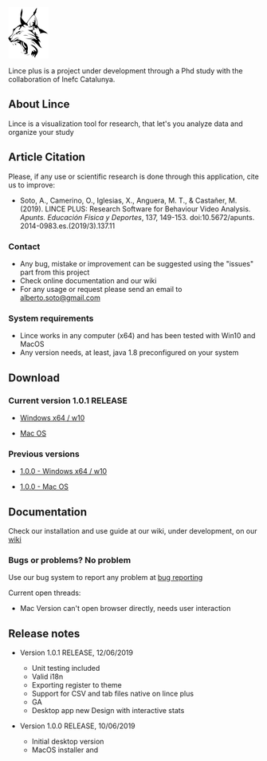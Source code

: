 ![Lince plus icon](./lince-icon.png)

Lince plus is a project under development through a Phd study with the collaboration of Inefc Catalunya.

## About Lince

Lince is a visualization tool for research, that let's you analyze data and organize your study

## Article Citation

Please, if any use or scientific research is done through this application, cite us to improve:

- Soto, A., Camerino, O., Iglesias, X., Anguera, M. T., & Castañer, M. (2019). LINCE PLUS: Research Software for Behaviour Video Analysis. _Apunts. Educación Física y Deportes_, 137, 149-153. doi:10.5672/apunts. 2014-0983.es.(2019/3).137.11


### Contact 


- Any bug, mistake or improvement can be suggested using the "issues" part from this project
- Check online documentation and our wiki 
- For any usage or request please send an email to alberto.soto@gmail.com


### System requirements


- Lince works in any computer (x64) and has been tested with Win10 and MacOS
- Any version needs, at least, java 1.8 preconfigured on your system


## Download 

### Current version 1.0.1 RELEASE

- [Windows x64 / w10](https://github.com/observesport/lince-plus/raw/master/lince-PLUS-1.0.1-RELEASE-win.msi)

- [Mac OS](https://github.com/observesport/lince-plus/raw/master/lince-PLUS-1.0.1-RELEASE-mac.zip)


### Previous versions

- [1.0.0 - Windows x64 / w10](https://github.com/observesport/lince-plus/raw/master/lince-PLUS-1.0.0ga-RELEASE-win.msi)

- [1.0.0 - Mac OS](https://github.com/observesport/lince-plus/raw/master/lince-PLUS-1.0.0ga-RELEASE-mac.zip)


## Documentation

Check our installation and use guide at our wiki, under development, on our [wiki](https://github.com/observesport/lince-plus/wiki)


### Bugs or problems? No problem

Use our bug system to report any problem at [bug reporting](https://github.com/observesport/lince-plus/issues)

Current open threads:

- Mac Version can't open browser directly, needs user interaction



## Release notes

- Version 1.0.1 RELEASE, 12/06/2019
    - Unit testing included
    - Valid i18n
    - Exporting register to theme
    - Support for CSV and tab files native on lince plus
    - GA
    - Desktop app new Design with interactive stats 

- Version 1.0.0 RELEASE, 10/06/2019

    - Initial desktop version
    - MacOS installer and 
